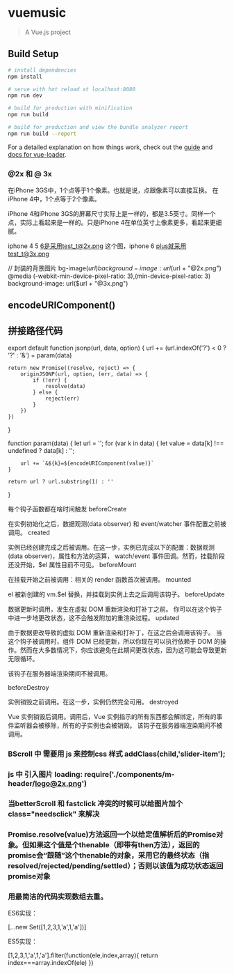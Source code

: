# vuemusic

> A Vue.js project

## Build Setup

``` bash
# install dependencies
npm install

# serve with hot reload at localhost:8080
npm run dev

# build for production with minification
npm run build

# build for production and view the bundle analyzer report
npm run build --report
```

For a detailed explanation on how things work, check out the [guide](http://vuejs-templates.github.io/webpack/) and [docs for vue-loader](http://vuejs.github.io/vue-loader).



###  @2x 和 @ 3x   

在iPhone 3GS中，1个点等于1个像素。也就是说，点跟像素可以直接互换。
在iPhone 4中，1个点等于2个像素。

iPhone 4和iPhone 3GS的屏幕尺寸实际上是一样的，都是3.5英寸。同样一个点，实际上看起来是一样的。只是iPhone 4在单位英寸上像素更多，看起来更细腻。

iphone 4  5  6是采用test_t@2x.png 这个图，iphone 6 plus就采用test_t@3x.png

// 封装的背景图片
bg-image($url)
  background-image: url($url + "@2x.png")
  @media (-webkit-min-device-pixel-ratio: 3),(min-device-pixel-ratio: 3)
    background-image: url($url + "@3x.png")


## encodeURIComponent()  


##  拼接路径代码

export default function jsonp(url, data, option) {
    url += (url.indexOf('?') < 0 ? '?' : '&') + param(data)

    return new Promise((resolve, reject) => {
        originJSONP(url, option, (err, data) => {
            if (!err) {
                resolve(data)
            } else {
                reject(err)
            }
        })
    })
}



function param(data) {
    let url = '';
    for (var k in data) {
        let value = data[k] !== undefined ? data[k] : '';

        url += `&${k}=${encodeURIComponent(value)}`
    }

    return url ? url.substring(1) : ''
}  


每个钩子函数都在啥时间触发
beforeCreate

在实例初始化之后，数据观测(data observer) 和 event/watcher 事件配置之前被调用。
created

实例已经创建完成之后被调用。在这一步，实例已完成以下的配置：数据观测(data observer)，属性和方法的运算， watch/event 事件回调。然而，挂载阶段还没开始，$el 属性目前不可见。
beforeMount

在挂载开始之前被调用：相关的 render 函数首次被调用。
mounted

el 被新创建的 vm.$el 替换，并挂载到实例上去之后调用该钩子。
beforeUpdate

数据更新时调用，发生在虚拟 DOM 重新渲染和打补丁之前。 你可以在这个钩子中进一步地更改状态，这不会触发附加的重渲染过程。
updated

由于数据更改导致的虚拟 DOM 重新渲染和打补丁，在这之后会调用该钩子。
当这个钩子被调用时，组件 DOM 已经更新，所以你现在可以执行依赖于 DOM 的操作。然而在大多数情况下，你应该避免在此期间更改状态，因为这可能会导致更新无限循环。

该钩子在服务器端渲染期间不被调用。

beforeDestroy

实例销毁之前调用。在这一步，实例仍然完全可用。
destroyed

 Vue 实例销毁后调用。调用后，Vue 实例指示的所有东西都会解绑定，所有的事件监听器会被移除，所有的子实例也会被销毁。 该钩子在服务器端渲染期间不被调用。


###  BScroll  中 需要用  js  来控制css  样式    addClass(child,'slider-item');



###  js  中 引入图片    loading: require('./components/m-header/logo@2x.png')


###  当betterScroll  和 fastclick  冲突的时候可以给图片加个 class="needsclick"  来解决

### Promise.resolve(value)方法返回一个以给定值解析后的Promise对象。但如果这个值是个thenable（即带有then方法），返回的promise会“跟随”这个thenable的对象，采用它的最终状态（指resolved/rejected/pending/settled）；否则以该值为成功状态返回promise对象

### 用最简洁的代码实现数组去重。

ES6实现：

[...new Set([1,2,3,1,'a',1,'a'])]

ES5实现：

[1,2,3,1,'a',1,'a'].filter(function(ele,index,array){
    return index===array.indexOf(ele)
})



